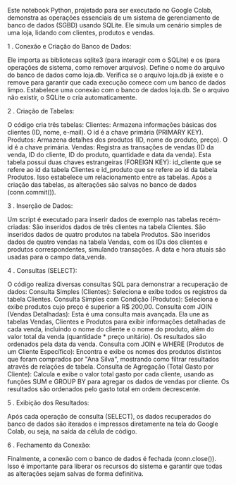 Este notebook Python, projetado para ser executado no Google Colab, demonstra as operações essenciais de um sistema de gerenciamento de banco de dados (SGBD) usando SQLite. Ele simula um cenário simples de uma loja, lidando com clientes, produtos e vendas.

1 . Conexão e Criação do Banco de Dados:

Ele importa as bibliotecas sqlite3 (para interagir com o SQLite) e os (para operações de sistema, como remover arquivos).
Define o nome do arquivo do banco de dados como loja.db.
Verifica se o arquivo loja.db já existe e o remove para garantir que cada execução comece com um banco de dados limpo.
Estabelece uma conexão com o banco de dados loja.db. Se o arquivo não existir, o SQLite o cria automaticamente.

2 . Criação de Tabelas:

O código cria três tabelas:
Clientes: Armazena informações básicas dos clientes (ID, nome, e-mail). O id é a chave primária (PRIMARY KEY).
Produtos: Armazena detalhes dos produtos (ID, nome do produto, preço). O id é a chave primária.
Vendas: Registra as transações de vendas (ID da venda, ID do cliente, ID do produto, quantidade e data da venda). Esta tabela possui duas chaves estrangeiras (FOREIGN KEY): id_cliente que se refere ao id da tabela Clientes e id_produto que se refere ao id da tabela Produtos. Isso estabelece um relacionamento entre as tabelas.
Após a criação das tabelas, as alterações são salvas no banco de dados (conn.commit()).

3 . Inserção de Dados:

Um script é executado para inserir dados de exemplo nas tabelas recém-criadas:
São inseridos dados de três clientes na tabela Clientes.
São inseridos dados de quatro produtos na tabela Produtos.
São inseridos dados de quatro vendas na tabela Vendas, com os IDs dos clientes e produtos correspondentes, simulando transações. A data e hora atuais são usadas para o campo data_venda.

4 . Consultas (SELECT):

O código realiza diversas consultas SQL para demonstrar a recuperação de dados:
Consulta Simples (Clientes): Seleciona e exibe todos os registros da tabela Clientes.
Consulta Simples com Condição (Produtos): Seleciona e exibe produtos cujo preço é superior a R$ 200,00.
Consulta com JOIN (Vendas Detalhadas): Esta é uma consulta mais avançada. Ela une as tabelas Vendas, Clientes e Produtos para exibir informações detalhadas de cada venda, incluindo o nome do cliente e o nome do produto, além do valor total da venda (quantidade * preço unitário). Os resultados são ordenados pela data da venda.
Consulta com JOIN e WHERE (Produtos de um Cliente Específico): Encontra e exibe os nomes dos produtos distintos que foram comprados por "Ana Silva", mostrando como filtrar resultados através de relações de tabela.
Consulta de Agregação (Total Gasto por Cliente): Calcula e exibe o valor total gasto por cada cliente, usando as funções SUM e GROUP BY para agregar os dados de vendas por cliente. Os resultados são ordenados pelo gasto total em ordem decrescente.

5 . Exibição dos Resultados:

Após cada operação de consulta (SELECT), os dados recuperados do banco de dados são iterados e impressos diretamente na tela do Google Colab, ou seja, na saída da célula de código.

6 . Fechamento da Conexão:

Finalmente, a conexão com o banco de dados é fechada (conn.close()). Isso é importante para liberar os recursos do sistema e garantir que todas as alterações sejam salvas de forma definitiva.
